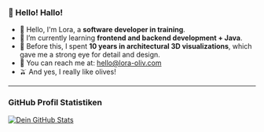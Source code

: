 

### 👋 Hello! Hallo!

* 👋 Hello, I'm Lora, a **software developer in training**.
* 🌱  I’m currently learning **frontend and backend development + Java**.
* 🎨 Before this, I spent **10 years in architectural 3D visualizations**, which gave me a strong eye for detail and design.
* 📧 You can reach me at: hello@lora-oliv.com 
* 🫒 And yes, I really like olives!

---

### GitHub Profil Statistiken

[![Dein GitHub Stats](https://github-readme-stats.vercel.app/api?username=LoraOliv&show_icons=true&hide_title=true&hide=issues,prs&theme=dark&include_all_commits=true&count_private=true)](https://github.com/LoraOliv)










